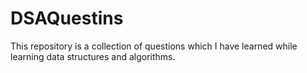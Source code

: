 # DSAQuestins
This repository is a collection of questions which I have learned while learning data structures and algorithms.
